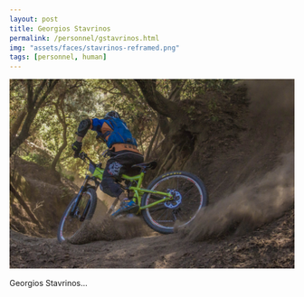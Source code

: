 ```yaml
---
layout: post
title: Georgios Stavrinos
permalink: /personnel/gstavrinos.html
img: "assets/faces/stavrinos-reframed.png"
tags: [personnel, human]
---
```


![Inside post photo](/assets/faces/stavrinos.jpeg)


Georgios Stavrinos...

<a href="https://github.com/gstavrinos" title="Follow him on GitHub">
  <span class="fa-stack fa-lg"><i class="fa fa-github fa-stack-1x"></i></span>
